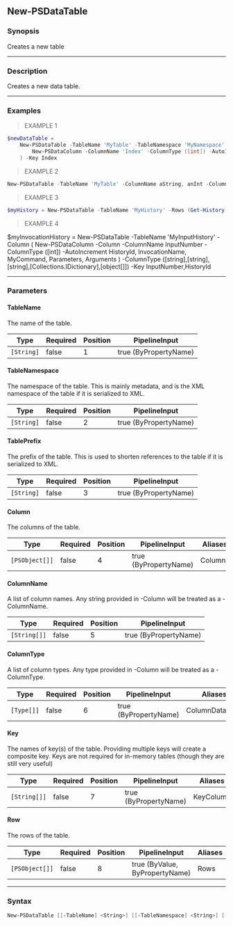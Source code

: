 New-PSDataTable
---------------

### Synopsis
Creates a new table

---

### Description

Creates a new data table.

---

### Examples
> EXAMPLE 1

```PowerShell
$newDataTable = 
    New-PSDataTable -TableName 'MyTable' -TableNamespace 'MyNamespace' -Column @(
        New-PSDataColumn -ColumnName 'Index' -ColumnType ([int]) -AutoIncrement
    ) -Key Index
```
> EXAMPLE 2

```PowerShell
New-PSDataTable -TableName 'MyTable' -ColumnName aString, anInt -ColumnType ([string],[int]) -Key aString
```
> EXAMPLE 3

```PowerShell
$myHistory = New-PSDataTable -TableName 'MyHistory' -Rows (Get-History)
```
> EXAMPLE 4

$myInvocationHistory = 
    New-PSDataTable -TableName 'MyInputHistory' -Column (
        New-PSDataColumn -Column -ColumnName InputNumber -ColumnType ([int]) -AutoIncrement
        HistoryId, InvocationName, MyCommand, Parameters, Arguments 
    ) -ColumnType ([string],[string],[string],[Collections.IDictionary],[object[]]) -Key InputNumber,HistoryId

---

### Parameters
#### **TableName**
The name of the table.

|Type      |Required|Position|PipelineInput        |
|----------|--------|--------|---------------------|
|`[String]`|false   |1       |true (ByPropertyName)|

#### **TableNamespace**
The namespace of the table.
This is mainly metadata, and is the XML namespace of the table if it is serialized to XML.

|Type      |Required|Position|PipelineInput        |
|----------|--------|--------|---------------------|
|`[String]`|false   |2       |true (ByPropertyName)|

#### **TablePrefix**
The prefix of the table.
This is used to shorten references to the table if it is serialized to XML.

|Type      |Required|Position|PipelineInput        |
|----------|--------|--------|---------------------|
|`[String]`|false   |3       |true (ByPropertyName)|

#### **Column**
The columns of the table.

|Type          |Required|Position|PipelineInput        |Aliases|
|--------------|--------|--------|---------------------|-------|
|`[PSObject[]]`|false   |4       |true (ByPropertyName)|Columns|

#### **ColumnName**
A list of column names.
Any string provided in -Column will be treated as a -ColumnName.

|Type        |Required|Position|PipelineInput        |
|------------|--------|--------|---------------------|
|`[String[]]`|false   |5       |true (ByPropertyName)|

#### **ColumnType**
A list of column types.
Any type provided in -Column will be treated as a -ColumnType.

|Type      |Required|Position|PipelineInput        |Aliases       |
|----------|--------|--------|---------------------|--------------|
|`[Type[]]`|false   |6       |true (ByPropertyName)|ColumnDataType|

#### **Key**
The names of key(s) of the table.  Providing multiple keys will create a composite key.
Keys are not required for in-memory tables (though they are still very useful)

|Type        |Required|Position|PipelineInput        |Aliases  |
|------------|--------|--------|---------------------|---------|
|`[String[]]`|false   |7       |true (ByPropertyName)|KeyColumn|

#### **Row**
The rows of the table.

|Type          |Required|Position|PipelineInput                 |Aliases|
|--------------|--------|--------|------------------------------|-------|
|`[PSObject[]]`|false   |8       |true (ByValue, ByPropertyName)|Rows   |

---

### Syntax
```PowerShell
New-PSDataTable [[-TableName] <String>] [[-TableNamespace] <String>] [[-TablePrefix] <String>] [[-Column] <PSObject[]>] [[-ColumnName] <String[]>] [[-ColumnType] <Type[]>] [[-Key] <String[]>] [[-Row] <PSObject[]>] [<CommonParameters>]
```
